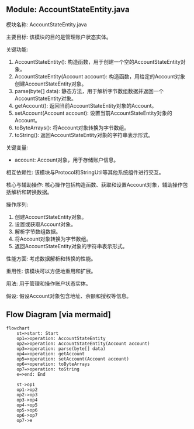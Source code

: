 ## Module: AccountStateEntity.java
模块名称: AccountStateEntity.java

主要目标: 该模块的目的是管理账户状态实体。

关键功能: 
1. AccountStateEntity(): 构造函数，用于创建一个空的AccountStateEntity对象。
2. AccountStateEntity(Account account): 构造函数，用给定的Account对象创建AccountStateEntity对象。
3. parse(byte[] data): 静态方法，用于解析字节数组数据并返回一个AccountStateEntity对象。
4. getAccount(): 返回当前AccountStateEntity对象的Account。
5. setAccount(Account account): 设置当前AccountStateEntity对象的Account。
6. toByteArrays(): 将Account对象转换为字节数组。
7. toString(): 返回AccountStateEntity对象的字符串表示形式。

关键变量: 
- account: Account对象，用于存储账户信息。

相互依赖性: 该模块与Protocol和StringUtil等其他系统组件进行交互。

核心与辅助操作: 核心操作包括构造函数、获取和设置Account对象，辅助操作包括解析和转换数据。

操作序列: 
1. 创建AccountStateEntity对象。
2. 设置或获取Account对象。
3. 解析字节数组数据。
4. 将Account对象转换为字节数组。
5. 返回AccountStateEntity对象的字符串表示形式。

性能方面: 考虑数据解析和转换的性能。

重用性: 该模块可以方便地重用和扩展。

用法: 用于管理和操作账户状态实体。

假设: 假设Account对象包含地址、余额和授权等信息。
## Flow Diagram [via mermaid]
```mermaid
flowchart
    st=>start: Start
    op1=>operation: AccountStateEntity
    op2=>operation: AccountStateEntity(Account account)
    op3=>operation: parse(byte[] data)
    op4=>operation: getAccount
    op5=>operation: setAccount(Account account)
    op6=>operation: toByteArrays
    op7=>operation: toString
    e=>end: End

    st->op1
    op1->op2
    op2->op3
    op3->op4
    op4->op5
    op5->op6
    op6->op7
    op7->e
```
